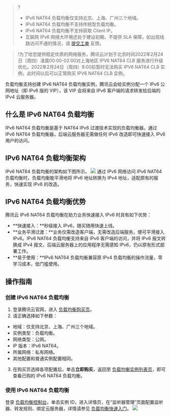 >?
>- IPv6 NAT64 负载均衡仅支持北京、上海、广州三个地域。
>- IPv6 NAT64 负载均衡不支持传统型负载均衡。
>- IPv6 NAT64 负载均衡不支持获取 Client IP。
>- 互联网 IPv6 网络大环境还处于建设初期，不提供 SLA 保障，如出现线路访问不通的情况，请 [提交工单](https://console.cloud.tencent.com/workorder/category?level1_id=6&level2_id=163&source=0&data_title=%E8%B4%9F%E8%BD%BD%E5%9D%87%E8%A1%A1%20LB&step=1) 反馈。
>

>!为了给您提供稳定优质的网络服务，腾讯云计划于北京时间2022年2月24日（周四）凌晨00:00-02:00对上海地区 IPV6 NAT64 CLB 服务进行升级优化。2022年2月24日（周四）8:00前暂时无法购买 IPV6 NAT64 CLB 实例，此时间以后可以正常购买 IPV6 NAT64 CLB 实例。
>



负载均衡支持创建 IPv6 NAT64 负载均衡实例，腾讯云会给实例分配一个 IPv6 公网地址（即 IPv6 版的 VIP），该 VIP 会将来自 IPv6 客户端的请求转发给后端的 IPv4 云服务器。

## 什么是 IPv6 NAT64 负载均衡
IPv6 NAT64 负载均衡是基于 NAT64 IPv6 过渡技术实现的负载均衡器。通过 IPv6 NAT64 负载均衡器，后端云服务器无需做任何 IPv6 改造即可快速接入 IPv6 用户的访问。

## IPv6 NAT64 负载均衡架构
IPv6 NAT64 负载均衡的架构如下图所示。
![](https://main.qcloudimg.com/raw/caae8ad5e6a49ce24aeaa3fc0a6fd0c7.svg)
通过 IPv6 网络访问 IPv6 NAT64 负载均衡时，负载均衡能平滑地将 IPv6 地址转换为 IPv4 地址，适配原有的服务，快速实现 IPv6 的改造。

## IPv6 NAT64 负载均衡优势
腾讯云 IPv6 NAT64 负载均衡在助力业务快速接入 IPv6 时具有如下优势：
- **快速接入：**秒级接入 IPv6，随买随用快速上线。
- **业务平滑过渡：**业务仅需改造客户端，无需改造后端服务，便可平滑接入 IPv6。IPv6 NAT64 负载均衡支持来自 IPv6 客户端的访问，并将 IPv6 报文转换成 IPv4 报文，后端云服务器上的应用程序无需感知 IPv6，仍以原有形式部署工作。
- **易于使用：**IPv6 NAT64 负载均衡兼容原 IPv4 负载均衡的操作流量，零学习成本，低门槛使用。

## 操作指南
### 创建 IPv6 NAT64 负载均衡
1. 登录腾讯云官网，进入 [负载均衡购买页](https://buy.cloud.tencent.com/lb)。
2. 请正确选择如下参数：
 - 地域：仅支持北京、上海、广州三个地域。
 - 实例类型：负载均衡。
 - 网络类型：公网。
 - IP 版本：IPv6 NAT64。
 - 所属网络：私有网络。
 - 其他配置和普通实例配置相同。
3. 在购买页选择各项配置后，单击**立即购买**，返回至 [负载均衡实例列表页](https://console.cloud.tencent.com/loadbalance/index?rid=1&forward=1)，即可查看已购的 IPv6 NAT64 负载均衡。


### 使用 IPv6 NAT64 负载均衡
登录 [负载均衡控制台](https://console.cloud.tencent.com/loadbalance/index?rid=1&forward=1)，单击实例 ID，进入详情页，在“监听器管理”页面配置监听器、转发规则、绑定云服务器，详情请参见 [负载均衡快速入门](https://cloud.tencent.com/document/product/214/8975)。
![](https://main.qcloudimg.com/raw/37295edc8457d19babd3b6b9f2785de5.png)


